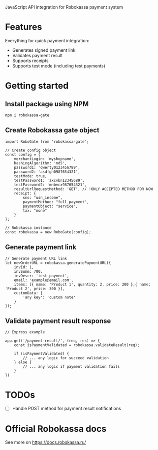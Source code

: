 JavaScript API integration for Robokassa payment system

# Features
Everything for quick payment integration:
* Generates signed payment link
* Validates payment result
* Supports receipts
* Supports test mode (including test payments)

# Getting started
## Install package using NPM
```
npm i robokassa-gate
```

## Create Robokassa gate object 
```
import RoboGate from 'robokassa-gate';

// Create config object
const config = {
    merchantLogin: 'myshopname',
    hashingAlgorithm: 'md5',
    password1: 'qwerty0123456789',
    password2: 'asdfgh0987654321',
    testMode: true,
    testPassword1: 'zxcvbn12345689',
    testPassword2: 'mnbvcx987654321',
    resultUrlRequestMethod: 'GET', // !ONLY ACCEPTED METHOD FOR NOW
    receipt: {
        sno: "usn_income",
        paymentMethod: "full_payment",
        paymentObject: "service",
        tax: "none"
    }
};

// Robokassa instance
const robokassa = new RoboGate(config);
```

## Generate payment link
```
// Generate payment URL link
let newOrderURL = robokassa.generatePaymentURL({
    invId: 1,
    invSumm: 700,
    invDescr: 'test payment',
    email: 'example@email.com',
    items: [{ name: 'Product 1', quantity: 2, price: 200 },{ name: 'Product 2', price: 300 }],
    customData: {
        'any key': 'custom note'
    }
});
```

## Validate payment result response
```
// Express example

app.get('/payment-result/', (req, res) => {
    const isPaymentValidated = robokassa.validateResult(req);

    if (isPaymentValidated) {
        // ... any logic for succeed validation
    } else {
        // ... any logic if payment validation fails
    }
})

```

# TODOs
- [ ] Handle POST method for payment result notifications

# Official Robokassa docs
See more on https://docs.robokassa.ru/
